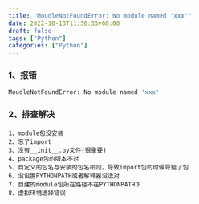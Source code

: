 ```yaml
---
title: "MoudleNotFoundError: No module named 'xxx'"
date: 2022-10-13T11:30:33+08:00
draft: false
tags: ["Python"]
categories: ["Python"]
---
```


### 1、报错
```bash
MoudleNotFoundError: No module named 'xxx'
```

### 2、排查解决
```text
1、module包没安装
2、忘了import
3、没有__init__.py文件(很重要)
4、package包的版本不对
5、自定义的包名与安装的包名相同，导致import包的时候导错了包
6、没设置PYTHONPATH或者解释器没选对
7、自建的module包所在路径不在PYTHONPATH下
8、虚拟环境选择错误
```
